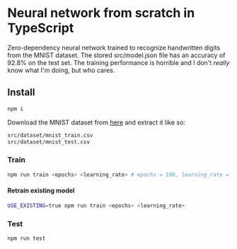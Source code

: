 # Neural network from scratch in TypeScript

Zero-dependency neural network trained to recognize handwritten digits from the MNIST dataset. The stored src/model.json file has an accuracy of 92.8% on the test set. The training performance is horrible and I don't _really_ know what I'm doing, but who cares.

## Install

```bash
npm i
```

Download the MNIST dataset from [here](https://www.kaggle.com/datasets/oddrationale/mnist-in-csv) and extract it like so:

```bash
src/dataset/mnist_train.csv
src/dataset/mnist_test.csv
```

### Train

```bash
npm run train <epochs> <learning_rate> # epochs = 100, learning_rate = 0.01
```

#### Retrain existing model

```bash
USE_EXISTING=true npm run train <epochs> <learning_rate>
```

### Test

```bash
npm run test
```
